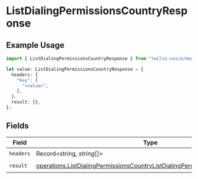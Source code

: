 # ListDialingPermissionsCountryResponse

## Example Usage

```typescript
import { ListDialingPermissionsCountryResponse } from "twilio-voice/models/operations";

let value: ListDialingPermissionsCountryResponse = {
  headers: {
    "key": [
      "<value>",
    ],
  },
  result: {},
};
```

## Fields

| Field                                                                                                                                                                          | Type                                                                                                                                                                           | Required                                                                                                                                                                       | Description                                                                                                                                                                    |
| ------------------------------------------------------------------------------------------------------------------------------------------------------------------------------ | ------------------------------------------------------------------------------------------------------------------------------------------------------------------------------ | ------------------------------------------------------------------------------------------------------------------------------------------------------------------------------ | ------------------------------------------------------------------------------------------------------------------------------------------------------------------------------ |
| `headers`                                                                                                                                                                      | Record<string, *string*[]>                                                                                                                                                     | :heavy_check_mark:                                                                                                                                                             | N/A                                                                                                                                                                            |
| `result`                                                                                                                                                                       | [operations.ListDialingPermissionsCountryListDialingPermissionsCountryResponse](../../models/operations/listdialingpermissionscountrylistdialingpermissionscountryresponse.md) | :heavy_check_mark:                                                                                                                                                             | N/A                                                                                                                                                                            |